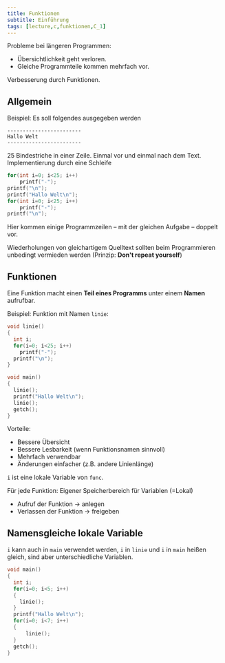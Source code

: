```yaml
---
title: Funktionen
subtitle: Einführung
tags: [lecture,c,funktionen,C_1]
---
```


Probleme bei längeren Programmen:

- Übersichtlichkeit geht verloren.
- Gleiche Programmteile kommen mehrfach vor.

Verbesserung durch Funktionen.


## Allgemein

Beispiel: Es soll folgendes ausgegeben werden

```
------------------------
Hallo Welt
------------------------
```

25 Bindestriche in einer Zeile. Einmal vor und einmal nach dem Text. Implementierung durch eine Schleife

```c
for(int i=0; i<25; i++)
	printf("-");
printf("\n");
printf("Hallo Welt\n");
for(int i=0; i<25; i++)
	printf("-");
printf("\n");
```

Hier kommen einige Programmzeilen – mit der gleichen Aufgabe – doppelt vor.

Wiederholungen von gleichartigem Quelltext sollten beim Programmieren unbedingt vermieden werden (Prinzip: **Don't repeat yourself**)

## Funktionen


Eine Funktion macht einen **Teil eines Programms** unter einem **Namen** aufrufbar.

Beispiel: Funktion mit Namen `linie`:

```c
void linie()
{
  int i;
  for(i=0; i<25; i++)
    printf("-");
  printf("\n");
}

void main()
{
  linie();
  printf("Hallo Welt\n");
  linie();
  getch();
}
```

Vorteile:

- Bessere Übersicht
- Bessere Lesbarkeit (wenn Funktionsnamen sinnvoll)
- Mehrfach verwendbar
- Änderungen einfacher (z.B. andere Linienlänge)

`i` ist eine lokale Variable von `func`.

Für jede Funktion: Eigener Speicherbereich für Variablen (=Lokal)

- Aufruf der Funktion $\rightarrow$ anlegen
- Verlassen der Funktion $\rightarrow$ freigeben



## Namensgleiche lokale Variable

`i`  kann auch in `main`  verwendet werden, `i` in `linie` und `i` in `main` heißen gleich, sind aber unterschiedliche Variablen.

```c
void main()
{
  int i;
  for(i=0; i<5; i++)
  {
    linie();
  }
  printf("Hallo Welt\n");
  for(i=0; i<7; i++)
  {
	  linie();
  }
  getch();
}
```






